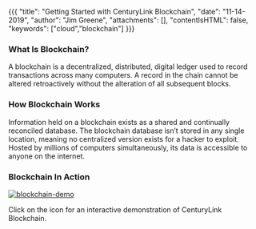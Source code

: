{{{
  "title": "Getting Started with CenturyLink Blockchain",
  "date": "11-14-2019",
  "author": "Jim Greene",
  "attachments": [],
  "contentIsHTML": false,
  "keywords": ["cloud","blockchain"]
}}}

### What Is Blockchain?

A blockchain is a decentralized, distributed, digital ledger used to record transactions across many computers. A record in the chain cannot be altered retroactively without the alteration of all subsequent blocks.

### How Blockchain Works

Information held on a blockchain exists as a shared and continually reconciled database. The blockchain database isn’t stored in any single location, meaning no centralized version exists for a hacker to exploit. Hosted by millions of computers simultaneously, its data is accessible to anyone on the internet.

### Blockchain In Action

[![blockchain-demo](../../images/blockchain-demo.png)](https://www.ctl.io/blockchain/demo)

Click on the icon for an interactive demonstration of CenturyLink Blockchain.
